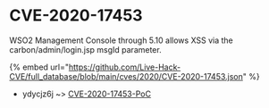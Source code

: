 # CVE-2020-17453

WSO2 Management Console through 5.10 allows XSS via the carbon/admin/login.jsp msgId parameter.

{% embed url="https://github.com/Live-Hack-CVE/full_database/blob/main/cves/2020/CVE-2020-17453.json" %}


* ydycjz6j ~> [CVE-2020-17453-PoC](https://www.alice-snow.ru/2020/database/cve-2020-17453/cve-2020-17453-poc-ydycjz6j)